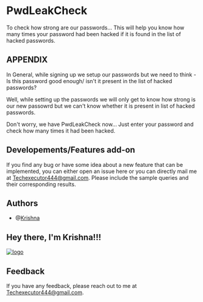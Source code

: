 # PwdLeakCheck
To check how strong are our passwords...
This will help you know how many times your password had been hacked if it is found in the list of hacked passwords.

**APPENDIX**
-----------------------------------------------------------------------------------------------------------------------------------------------------------------------------------

In General, while signing up we setup our passwords but we need to think - Is this password good enough/ isn't it present in the list of hacked passwords?

Well, while setting up the passwords we will only get to know how strong is our new passowrd but we can't know whether it is present in list of hacked passwords.

Don't worry, we have PwdLeakCheck now... Just enter your password and check how many times it had been hacked.

**Developements/Features add-on**
-----------------------------------------------------------------------------------------------------------------------------------------------------------------------------------
If you find any bug or have some idea about a new feature that can be implemented, you can either open an issue here or you can directly mail me at Techexecutor444@gmail.com.
Please include the sample queries and their corresponding results.

**Authors**
-----------------------------------------------------------------------------------------------------------------------------------------------------------------------------------
+ @[Krishna](https://github.com/KrishAleti)

**Hey there, I'm Krishna!!!**
-----------------------------------------------------------------------------------------------------------------------------------------------------------------------------------
[![logo](https://user-images.githubusercontent.com/79400175/133382302-395bc4fc-a684-46a4-8bac-91e1758041be.png)](https://www.linkedin.com/in/krishaleti/)

**Feedback**
-----------------------------------------------------------------------------------------------------------------------------------------------------------------------------------
If you have any feedback, please reach out to me at Techexecutor444@gmail.com.
